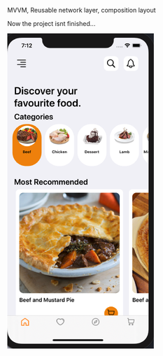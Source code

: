 MVVM, Reusable network layer, composition layout

Now the project isnt finished...

![view](./docs/images/mainView.png)
